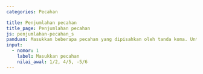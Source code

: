 ```yaml
---
categories: Pecahan

title: Penjumlahan pecahan
title_page: Penjumlahan pecahan
js: penjumlahan-pecahan_s
panduan: Masukkan beberapa pecahan yang dipisahkan oleh tanda koma. Untuk bilangan bulat $k$, masukkan sebagai $k/1$. Untuk pecahan negatif gunakan tanda minus pada pembilang.
input:
  - nomor: 1
    label: Masukkan pecahan
    nilai_awal: 1/2, 4/5, -5/6
---
```

